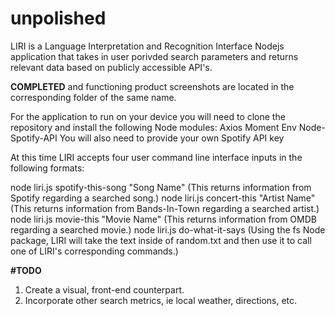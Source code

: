 # unpolished
LIRI is a Language Interpretation and Recognition Interface Nodejs application that takes in user porivded search parameters and returns relevant data based on publicly accessible API's.

**COMPLETED** and functioning product screenshots are located in the corresponding folder of the same name.


For the application to run on your device you will need to clone the repository and install the following Node modules:
Axios
Moment
Env
Node-Spotify-API
  You will also need to provide your own Spotify API key
 
At this time LIRI accepts four user command line interface inputs in the following formats:

node liri.js spotify-this-song "Song Name" (This returns information from Spotify regarding a searched song.)
node liri.js concert-this "Artist Name" (This returns information from Bands-In-Town regarding a searched artist.)
node liri.js movie-this "Movie Name" (This returns information from OMDB regarding a searched movie.)
node liri.js do-what-it-says (Using the fs Node package, LIRI will take the text inside of random.txt and then use it to call one of LIRI's corresponding commands.)

**#TODO**
1) Create a visual, front-end counterpart.
2) Incorporate other search metrics, ie local weather, directions, etc.

